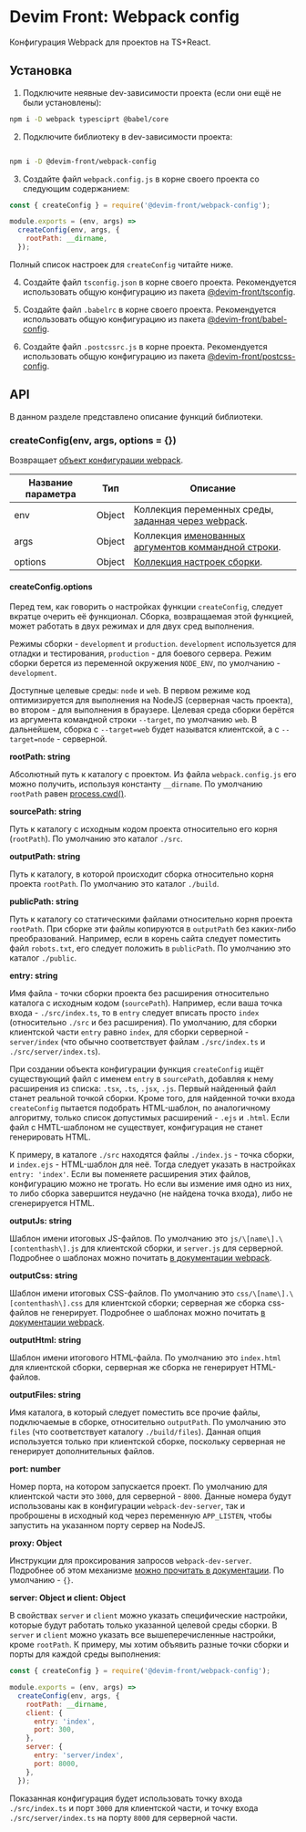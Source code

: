 # Devim Front: Webpack config

Конфигурация Webpack для проектов на TS+React.

## Установка

1. Подключите неявные dev-зависимости проекта (если они ещё не были установлены):

```bash
npm i -D webpack typesciprt @babel/core
```

2. Подключите библиотеку в dev-зависимости проекта:

```bash

npm i -D @devim-front/webpack-config

```

3. Создайте файл `webpack.config.js` в корне своего проекта со следующим содержанием:

```javascript
const { createConfig } = require('@devim-front/webpack-config');

module.exports = (env, args) =>
  createConfig(env, args, {
    rootPath: __dirname,
  });
```

Полный список настроек для `createConfig` читайте ниже.

4. Создайте файл `tsconfig.json` в корне своего проекта. Рекомендуется использовать общую конфигурацию из пакета [@devim-front/tsconfig](https://www.npmjs.com/package/@devim-front/tsconfig).

5. Создайте файл `.babelrc` в корне своего проекта. Рекомендуется использовать общую конфигурацию из пакета [@devim-front/babel-config](https://www.npmjs.com/package/@devim-front/babel-config).

6. Создайте файл `.postcssrc.js` в корне проекта. Рекомендуется использовать общую конфигурацию из пакета [@devim-front/postcss-config](https://www.npmjs.com/package/@devim-front/postcss-config).

## API

В данном разделе представлено описание функций библиотеки.

### createConfig(env, args, options = {})

Возвращает [объект конфигурации webpack](https://webpack.js.org/configuration/#options).

| Название параметра | Тип    | Описание                                                                                                                              |
| ------------------ | ------ | ------------------------------------------------------------------------------------------------------------------------------------- |
| env                | Object | Коллекция переменных среды, [заданная через webpack](https://webpack.js.org/configuration/configuration-types/#exporting-a-function). |
| args               | Object | Коллекция [именованных аргументов коммандной строки](https://webpack.js.org/configuration/configuration-types/#exporting-a-function). |
| options            | Object | [Коллекция настроек сборки](#createConfig.options).                                                                                   |

#### createConfig.options

Перед тем, как говорить о настройках функции `createConfig`, следует вкратце очерить её функционал. Сборка, возвращаемая этой функцией, может работать в двух режимах и для двух сред выполнения.

Режимы сборки - `development` и `production`. `development` используется для отладки и тестирования, `production` - для боевого сервера. Режим сборки берется из переменной окружения `NODE_ENV`, по умолчанию - `development`.

Доступные целевые среды: `node` и `web`. В первом режиме код оптимизируется для выполнения на NodeJS (серверная часть проекта), во втором - для выполнения в браузере. Целевая среда сборки берётся из аргумента командной строки `--target`, по умолчанию `web`. В дальнейшем, сборка с `--target=web` будет называтся клиентской, а с `--target=node` - серверной.

**rootPath: string**

Абсолютный путь к каталогу с проектом. Из файла `webpack.config.js` его можно получить, используя константу `__dirname`. По умолчанию `rootPath` равен [process.cwd()](https://nodejs.org/api/process.html#process_process_cwd).

**sourcePath: string**

Путь к каталогу с исходным кодом проекта относительно его корня (`rootPath`). По умолчанию это каталог `./src`.

**outputPath: string**

Путь к каталогу, в которой происходит сборка относительно корня проекта `rootPath`. По умолчанию это каталог `./build`.

**publicPath: string**

Путь к каталогу со статическими файлами относительно корня проекта `rootPath`. При сборке эти файлы копируются в `outputPath` без каких-либо преобразований. Например, если в корень сайта следует поместить файл `robots.txt`, его следует положить в `publicPath`. По умолчанию это каталог `./public`.

**entry: string**

Имя файла - точки сборки проекта без расширения относительно каталога с исходным кодом (`sourcePath`). Например, если ваша точка входа - `./src/index.ts`, то в `entry` следует вписать просто `index` (относительно `./src` и без расширения). По умолчанию, для сборки клиентской части `entry` равно `index`, для сборки серверной - `server/index` (что обычно соответствует файлам `./src/index.ts` и `./src/server/index.ts`).

При создании объекта конфигурации функция `createConfig` ищёт существующий файл с именем `entry` в `sourcePath`, добавляя к нему расширения из списка: `.tsx`, `.ts`, `.jsx`, `.js`. Первый найденный файл станет реальной точкой сборки. Кроме того, для найденной точки входа `createConfig` пытается подобрать HTML-шаблон, по аналогичному алгоритму, только список допустимых расширений - `.ejs` и `.html`. Если файл с HMTL-шаблоном не существует, конфигурация не станет генерировать HTML.

К примеру, в каталоге `./src` находятся файлы `./index.js` - точка сборки, и `index.ejs` - HTML-шаблон для неё. Тогда следует указать в настройках `entry: 'index'`. Если вы поменяете расширения этих файлов, конфигурацию можно не трогать. Но если вы измение имя одно из них, то либо сборка завершится неудачно (не найдена точка входа), либо не сгенерируется HTML.

**outputJs: string**

Шаблон имени итоговых JS-файлов. По умолчанию это `js/\[name\].\[contenthash\].js` для клиентской сборки, и `server.js` для серверной. Подробнее о шаблонах можно почитать [в документации webpack](https://webpack.js.org/configuration/output/#outputfilename).

**outputCss: string**

Шаблон имени итоговых CSS-файлов. По умолчанию это `css/\[name\].\[contenthash\].css` для клиентской сборки; серверная же сборка css-файлов не генерирует. Подробнее о шаблонах можно почитать [в документации webpack](https://webpack.js.org/configuration/output/#outputfilename).

**outputHtml: string**

Шаблон имени итогового HTML-файла. По умолчанию это `index.html` для клиентской сборки, серверная же сборка не генерирует HTML-файлов.

**outputFiles: string**

Имя каталога, в который следует поместить все прочие файлы, подключаемые в сборке, относительно `outputPath`. По умолчанию это `files` (что соответствует каталогу `./build/files`). Данная опция используется только при клиентской сборке, поскольку серверная не генерирует дополнительных файлов.

**port: number**

Номер порта, на котором запускается проект. По умолчанию для клиентской части это `3000`, для серверной - `8000`. Данные номера будут использованы как в конфигурации `webpack-dev-server`, так и проброшены в исходный код через переменную `APP_LISTEN`, чтобы запустить на указанном порту сервер на NodeJS.

**proxy: Object**

Инструкции для проксирования запросов `webpack-dev-server`. Подробнее об этом механизме [можно прочитать в документации](https://webpack.js.org/configuration/dev-server/#devserverproxy). По умолчанию - `{}`.

**server: Object и client: Object**

В свойствах `server` и `client` можно указать специфические настройки, которые будут работать только указанной целевой среды сборки. В `server` и `client` можно указать все вышеперечисленные настройки, кроме `rootPath`. К примеру, мы хотим объявить разные точки сборки и порты для каждой среды выполнения:

```javascript
const { createConfig } = require('@devim-front/webpack-config');

module.exports = (env, args) =>
  createConfig(env, args, {
    rootPath: __dirname,
    client: {
      entry: 'index',
      port: 300,
    },
    server: {
      entry: 'server/index',
      port: 8000,
    },
  });
```

Показанная конфигурация будет использовать точку входа `./src/index.ts` и порт `3000` для клиентской части, и точку входа `./src/server/index.ts` на порту `8000` для серверной части.

